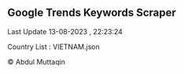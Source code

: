 

## Google Trends Keywords Scraper 
 
Last Update 13-08-2023 , 22:23:24

Country List :
VIETNAM.json



© Abdul Muttaqin 
